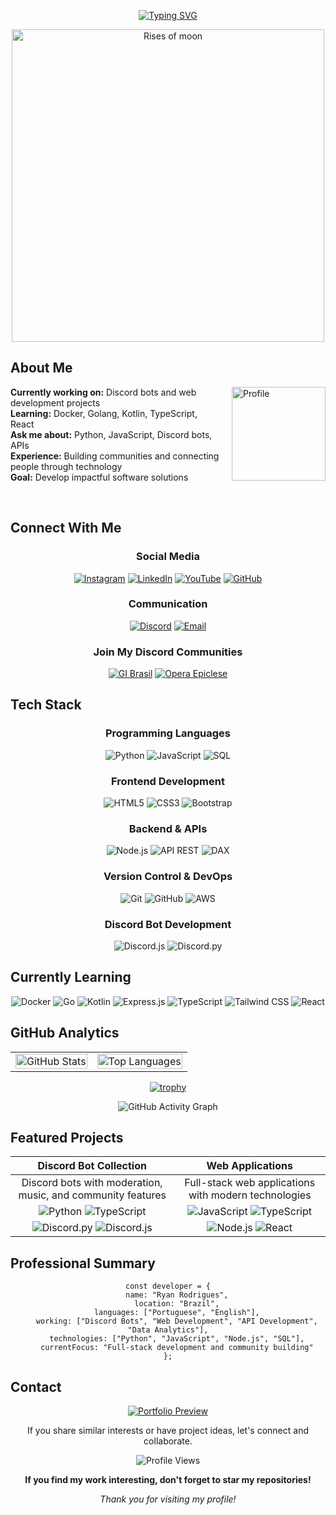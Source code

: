 <div align="center">

[![Typing SVG](https://readme-typing-svg.herokuapp.com/?color=FFFFFF&size=28&center=true&vCenter=true&width=1000&lines=Welcome,+I'm+Ryan+Rodrigues;Full+Stack+Developer+%26+Discord+Bot+Creator;Bem+vindo,+Eu+sou+o+Ryan;Desenvolvedor+e+Criador+de+Bots&color=FFFFFF&pause=1000)](https://git.io/typing-svg)

</div>

<div align="center">
  <img src="https://i.imgur.com/5pM5Ava.png" width="500" alt="Rises of moon">
</div>

## About Me

<img align="right" src="https://i.imgur.com/3fNS7ku.png" alt="Profile" width="150" height="150" style="margin-left: 20px;">

**Currently working on:** Discord bots and web development projects  
**Learning:** Docker, Golang, Kotlin, TypeScript, React  
**Ask me about:** Python, JavaScript, Discord bots, APIs  
**Experience:** Building communities and connecting people through technology  
**Goal:** Develop impactful software solutions  

<br clear="right"/>

## Connect With Me

<div align="center">

### Social Media
[![Instagram](https://img.shields.io/badge/Instagram-000000?style=for-the-badge&logo=instagram&logoColor=white)](https://instagram.com/ryan.ditko)
[![LinkedIn](https://img.shields.io/badge/LinkedIn-000000?style=for-the-badge&logo=linkedin&logoColor=white)](https://www.linkedin.com/in/ryan-rodrigues-592a27313)
[![YouTube](https://img.shields.io/badge/Youtube-000000?style=for-the-badge&logo=youtube&logoColor=white)](https://www.youtube.com/@Ryanditko)
[![GitHub](https://img.shields.io/badge/Github-000000?style=for-the-badge&logo=github&logoColor=white)](https://github.com/Ryanditko)

### Communication
[![Discord](https://img.shields.io/badge/Discord-000000?style=for-the-badge&logo=discord&logoColor=white)](https://discord.gg/eWkcKYKCc4)
[![Email](https://img.shields.io/badge/Email-000000?style=for-the-badge&logo=gmail&logoColor=white)](mailto:yryurodriguess@gmail.com)

### Join My Discord Communities

[![GI Brasil](https://cardzera.audibert.dev/api/748720691645251716?backgroundColor=000000&buttonColor=FFFFFF&buttonTextColor=000000&infoColor=FFFFFF&nameColor=FFFFFF&borderRadius=10&titleLen=24&elipsis=false&t={timestamp})](https://discord.gg/gibrasil)
[![Opera Epiclese](https://cardzera.audibert.dev/api/996403908530405406?backgroundColor=000000&buttonColor=FFFFFF&buttonTextColor=000000&infoColor=FFFFFF&nameColor=FFFFFF&borderRadius=10&titleLen=24&elipsis=false&t={timestamp})](https://discord.gg/operaepiclese)

</div>

## Tech Stack

<div align="center">

### Programming Languages
![Python](https://img.shields.io/badge/Python-000000?style=for-the-badge&logo=python&logoColor=white)
![JavaScript](https://img.shields.io/badge/JavaScript-000000?style=for-the-badge&logo=javascript&logoColor=white)
![SQL](https://img.shields.io/badge/SQL-000000?style=for-the-badge&logo=postgresql&logoColor=white)

### Frontend Development
![HTML5](https://img.shields.io/badge/HTML5-000000?style=for-the-badge&logo=html5&logoColor=white)
![CSS3](https://img.shields.io/badge/CSS3-000000?style=for-the-badge&logo=css3&logoColor=white)
![Bootstrap](https://img.shields.io/badge/Bootstrap-000000?style=for-the-badge&logo=bootstrap&logoColor=white)

### Backend & APIs
![Node.js](https://img.shields.io/badge/Node.js-000000?style=for-the-badge&logo=node.js&logoColor=white)
![API REST](https://img.shields.io/badge/REST_API-000000?style=for-the-badge&logo=postman&logoColor=white)
![DAX](https://img.shields.io/badge/DAX-000000?style=for-the-badge&logo=powerbi&logoColor=white)

### Version Control & DevOps
![Git](https://img.shields.io/badge/Git-000000?style=for-the-badge&logo=git&logoColor=white)
![GitHub](https://img.shields.io/badge/GitHub-000000?style=for-the-badge&logo=github&logoColor=white)
![AWS](https://img.shields.io/badge/AWS-000000?style=for-the-badge&logo=amazonwebservices&logoColor=white)

### Discord Bot Development
![Discord.js](https://img.shields.io/badge/Discord.js-000000?style=for-the-badge&logo=discord&logoColor=white)
![Discord.py](https://img.shields.io/badge/Discord.py-000000?style=for-the-badge&logo=discord&logoColor=white)

</div>

## Currently Learning

<div align="center">

![Docker](https://img.shields.io/badge/Docker-000000?style=for-the-badge&logo=docker&logoColor=white)
![Go](https://img.shields.io/badge/Go-000000?style=for-the-badge&logo=go&logoColor=white)
![Kotlin](https://img.shields.io/badge/Kotlin-000000?style=for-the-badge&logo=kotlin&logoColor=white)
![Express.js](https://img.shields.io/badge/Express.js-000000?style=for-the-badge&logo=express&logoColor=white)
![TypeScript](https://img.shields.io/badge/TypeScript-000000?style=for-the-badge&logo=typescript&logoColor=white)
![Tailwind CSS](https://img.shields.io/badge/Tailwind_CSS-000000?style=for-the-badge&logo=tailwindcss&logoColor=white)
![React](https://img.shields.io/badge/React-000000?style=for-the-badge&logo=react&logoColor=white)

</div>

## GitHub Analytics

<div align="center">

<table>
  <tr>
    <td align="center">
      <img src="https://github-readme-stats.vercel.app/api?username=Ryanditko&theme=dark&hide_border=false&include_all_commits=true&count_private=true&show_icons=true&bg_color=000000&title_color=FFFFFF&text_color=FFFFFF&icon_color=FFFFFF" width="100%" style="max-width: 400px;" alt="GitHub Stats"/>
    </td>
    <td align="center">
      <img src="https://github-readme-stats.vercel.app/api/top-langs/?username=Ryanditko&layout=compact&theme=dark&hide_border=false&bg_color=000000&title_color=FFFFFF&text_color=FFFFFF" width="100%" style="max-width: 400px;" alt="Top Languages"/>
    </td>
  </tr>
</table>

[![trophy](https://github-profile-trophy.vercel.app/?username=Ryanditko&theme=onedark&no-frame=true&no-bg=false&margin-w=4&row=1&column=7&title=Stars,Followers,Commits,Repositories,MultipleLang,PullRequest,Issues)](https://github.com/ryo-ma/github-profile-trophy)

![GitHub Activity Graph](https://github-readme-activity-graph.vercel.app/graph?username=Ryanditko&theme=github-compact&bg_color=000000&color=FFFFFF&line=FFFFFF&point=FFFFFF&area=true&hide_border=true)

</div>

## Featured Projects

<div align="center">

| **Discord Bot Collection** | **Web Applications** |
|:--------------------------:|:--------------------:|
| Discord bots with moderation, music, and community features | Full-stack web applications with modern technologies |
| ![Python](https://img.shields.io/badge/Python-000000?style=flat-square&logo=python&logoColor=white) ![TypeScript](https://img.shields.io/badge/TypeScript-000000?style=flat-square&logo=typescript&logoColor=white) | ![JavaScript](https://img.shields.io/badge/JavaScript-000000?style=flat-square&logo=javascript&logoColor=white) ![TypeScript](https://img.shields.io/badge/TypeScript-000000?style=flat-square&logo=typescript&logoColor=white) |
| ![Discord.py](https://img.shields.io/badge/Discord.py-000000?style=flat-square&logo=discord&logoColor=white) ![Discord.js](https://img.shields.io/badge/Discord.js-000000?style=flat-square&logo=discord&logoColor=white) | ![Node.js](https://img.shields.io/badge/Node.js-000000?style=flat-square&logo=node.js&logoColor=white) ![React](https://img.shields.io/badge/React-000000?style=flat-square&logo=react&logoColor=white) |

</div>

## Professional Summary

<div align="center">

    const developer = {
        name: "Ryan Rodrigues",
        location: "Brazil",
        languages: ["Portuguese", "English"],
        working: ["Discord Bots", "Web Development", "API Development", "Data Analytics"],
        technologies: ["Python", "JavaScript", "Node.js", "SQL"],
        currentFocus: "Full-stack development and community building"
    };

</div>

## Contact

<div align="center">

[![Portfolio Preview](https://img.shields.io/badge/Portfolio_Preview-000000?style=for-the-badge&logo=vercel&logoColor=white)](https://ryandev-dun.vercel.app)

If you share similar interests or have project ideas, let's connect and collaborate.

![Profile Views](https://komarev.com/ghpvc/?username=Ryanditko&label=Profile%20Views&color=FFFFFF&style=flat)

</div>

<div align="center">

**If you find my work interesting, don't forget to star my repositories!**

*Thank you for visiting my profile!*

</div>
